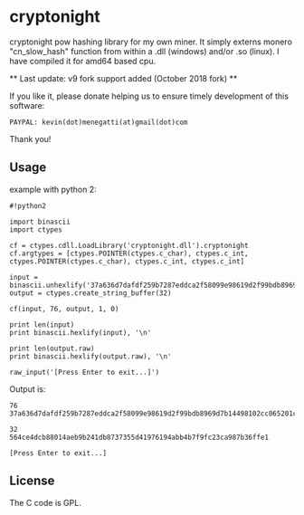 # cryptonight

cryptonight pow hashing library for my own miner. It simply externs monero "cn_slow_hash" function from within a .dll (windows) and/or .so (linux). I have compiled it for amd64 based cpu.

** Last update: v9 fork support added (October 2018 fork) **

If you like it, please donate helping us to ensure timely development of this software:

```
PAYPAL: kevin(dot)menegatti(at)gmail(dot)com
```

Thank you!

## Usage

example with python 2:

```
#!python2

import binascii
import ctypes

cf = ctypes.cdll.LoadLibrary('cryptonight.dll').cryptonight  
cf.argtypes = [ctypes.POINTER(ctypes.c_char), ctypes.c_int, ctypes.POINTER(ctypes.c_char), ctypes.c_int, ctypes.c_int]

input = binascii.unhexlify('37a636d7dafdf259b7287eddca2f58099e98619d2f99bdb8969d7b14498102cc065201c8be90bd777323f449848b215d2977c92c4c1c2da36ab46b2e389689ed97c18fec08cd3b03235c5e4c')  
output = ctypes.create_string_buffer(32)

cf(input, 76, output, 1, 0)

print len(input)  
print binascii.hexlify(input), '\n'

print len(output.raw)  
print binascii.hexlify(output.raw), '\n'

raw_input('[Press Enter to exit...]')
```    
Output is:
```
76
37a636d7dafdf259b7287eddca2f58099e98619d2f99bdb8969d7b14498102cc065201c8be90bd777323f449848b215d2977c92c4c1c2da36ab46b2e389689ed97c18fec08cd3b03235c5e4c

32  
564ce4dcb88014aeb9b241db8737355d41976194abb4b7f9fc23ca987b36ffe1

[Press Enter to exit...]
```
## License
The C code is GPL.
